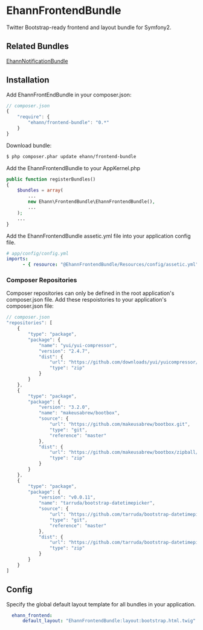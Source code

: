 # EhannFrontendBundle

Twitter Bootstrap-ready frontend and layout bundle for Symfony2.

## Related Bundles

<a href="https://github.com/ethanhann/EhannNotificationBundle">EhannNotificationBundle</a>

## Installation

Add EhannFrontEndBundle in your composer.json:

```js
// composer.json
{
    "require": {
        "ehann/frontend-bundle": "0.*"
    }
}
```

Download bundle:

``` bash
$ php composer.phar update ehann/frontend-bundle
```

Add the EhannFrontendBundle to your AppKernel.php

```php
public function registerBundles()
{
    $bundles = array(
        ...
        new Ehann\FrontendBundle\EhannFrontendBundle(),
        ...
    );
    ...
}
```

Add the EhannFrontendBundle assetic.yml file into your application config file.

```yaml
# app/config/config.yml
imports:
      - { resource: "@EhannFrontendBundle/Resources/config/assetic.yml" }
```

### Composer Repositories

Composer repositories can only be defined in the root application's composer.json file.
Add these respoistories to your application's composer.json file:

```js
// composer.json
"repositories": [
    {
        "type": "package",
        "package": {
            "name": "yui/yui-compressor",
            "version": "2.4.7",
            "dist": {
                "url": "https://github.com/downloads/yui/yuicompressor/yuicompressor-2.4.7.zip",
                "type": "zip"
            }
        }
    },
    {
        "type": "package",
        "package": {
            "version": "3.2.0",
            "name": "makeusabrew/bootbox",
            "source": {
                "url": "https://github.com/makeusabrew/bootbox.git",
                "type": "git",
                "reference": "master"
            },
            "dist": {
                "url": "https://github.com/makeusabrew/bootbox/zipball/master",
                "type": "zip"
            }
        }
    },
    {
        "type": "package",
        "package": {
            "version": "v0.0.11",
            "name": "tarruda/bootstrap-datetimepicker",
            "source": {
                "url": "https://github.com/tarruda/bootstrap-datetimepicker.git",
                "type": "git",
                "reference": "master"
            },
            "dist": {
                "url": "https://github.com/tarruda/bootstrap-datetimepicker/zipball/v0.0.11",
                "type": "zip"
            }
        }
    }
]
```

## Config

Specify the global default layout template for all bundles in your application.

```yaml
  ehann_frontend:
      default_layout: "EhannFrontendBundle:layout:bootstrap.html.twig"
```
